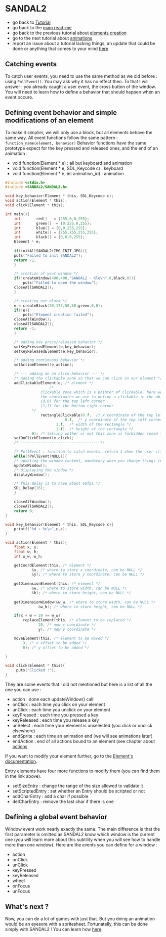 # SANDAL2

* go back to [Tutorial](Tutorial.md)
* go back to the [main read-me](../README.md)
* go back to the previous tutorial about [elements creation](element.md)
* go to the next tutorial about [animations](animations.md)
* report an issue about a tutorial lacking things, an update that could be done or anything that comes to your mind [here](https://github.com/Klevh/SANDAL2/issues/new)

## Catching events

To catch user events, you need to use the same method as we did before : using `PollEvent()`.
You may ask why it has no effect then. To that I will answer : you already caught a user event, the cross button of the window.
You will need to learn how to define a behavior that should happen when an event occure.

## Defining event behavior and simple modifications of an element

To make it simplier, we will only use a block, but all elements behave the same way.
All event functions follow the same pattern :
`function_name(element, behavior)`
Behavior functions have the same prototype expect for the key pressed and released ones, and the end of an animation :
* void function(Element * e) : all but keyboard and animation
* void function(Element * e, SDL_Keycode c) : keyboard
* void function(Element * e, int animation_id) : animation

```c
#include <stdio.h>
#include <SANDAL2/SANDAL2.h>

void key_behavior(Element * this, SDL_Keycode c);
void action(Element * this);
void click(Element * this);

int main(){
    int       red[]   = {255,0,0,255};
    int       green[]  = {0,255,0,255};
    int       blue[] = {0,0,255,255};
    int       white[] = {255,255,255,255};
    int       black[] = {0,0,0,255};
    Element * e;
    
    if(initAllSANDAL2(IMG_INIT_JPG)){
	puts("Failed to init SANDAL2");
	return -1;
    }

    /* creation of your window */
    if(!createWindow(400,400,"SANDAL2 - Klevh",0,black,0)){
        puts("Failed to open the window");
	closeAllSANDAL2();
    }

    /* creating our block */
    e = createBlock(20,175,50,50,green,0,0);
    if(!e){
        puts("Element creation failed");
	closeAllWindow();
	closeAllSANDAL2();
	return -1;
    }

    /* adding key press/released behavior */
    setKeyPressedElement(e,key_behavior);
    setKeyReleasedElement(e,key_behavior);

    /* adding continuous behavior */
    setActionElement(e,action);

    /* --- adding an on click behavior --- */
    /* adding the clickable zone so that we can click on our element */
    addClickableElement(e, /* element */
    		        /*
				clickable zone which is a pointer of Clickable, here we use a rectangle clickable
				the coordinates we use to define a clickable in the object are :
				(0,0) for the top left corner
				(1,1) for the bottom right corner
			*/
    			rectangleClickable(0.f,  /* x coordinate of the top left corner of the rectangle clickable zone */
				           0.f,  /* y coordinate of the top left corner of the rectangle clickable zone */
					   1.f,  /* width of the rectangle */
					   1.f), /* height of the rectangle */
			0); /* telling wether or not this zone is forbidden (used to add unclickable holes in a clickable zone) */
    setOnClickElement(e,click);
    /* ----------------------------------- */

    /* PollEvent : function to catch events, return 1 when the user clicked on the cross to close the window */
    while(!PollEvent(NULL)){ 
	/* updating the window content, mandatory when you change things in your window while running */
	updateWindow();
	/* displaying the window */
	displayWindow();

	/* this delay is to have about 60fps */
	SDL_Delay(16);
    }

    closeAllWindow();
    closeAllSANDAL2();
    return 0;
}

void key_behavior(Element * this, SDL_Keycode c){
    printf("%d : %c\n",c,c);
}

void action(Element * this){
    float x, y;
    float w, h;
    int w_w, w_h;

    getCoordElement(this, /* element */
		    &x, /* where to store x coordinate, can be NULL */
		    &y); /* where to store y coordinate, can be NULL */
			
    getDimensionElement(this, /* element */
			&w, /* where to store width, can be NULL */
			&h); /* where to store height, can be NULL */
			    
    getDimensionWindow(&w_w, /* where to store width, can be NULL */
		       &w_h); /* where to store height, can be NULL */

    if(x + w + 20 >= w_w)
        replaceElement(this, /* element to be replaced */
		       20, /* new x coordinate */
		       y); /* new y coordinate */

    moveElement(this, /* element to be moved */
		3, /* x offset to be added */
		0); /* y offset to be added */
	
}

void click(Element * this){
     puts("Clicked !");
}
```
  
They are some events that I did not mentioned but here is a list of all the one you can use :
* action : done each updateWindow() call
* onClick : each time you click on your element
* unClick : each time you unclick on your element
* keyPressed : each time you pressed a key
* keyReleased : each time you release a key
* unSelect : each time your element is unselected (you click or unclick elsewhere)
* endSprite : each time an animation end (we will see animations later)
* endAction : end of all actions bound to an element (see chapter about [actions](action_list_element.md)


If you want to modify your element further, go to the [Element's documentation](https://klevh.github.io/SANDAL2_Documentation/Element_8h.html).

Entry elements have four more functions to modify them (you can find them in the link above).
* setSizeEntry : change the range of the size allowed to validate it
* setScriptedEntry : set whether an Entry should be scripted or not
* addCharEntry : add a char if possible
* delCharEntry : remove the last char if there is one

## Defining a global event behavior

Window event work nearly exactly the same. The main difference is that the first parameter is omitted as SANDAL2 know which window is the current one (you will learn more about this subtility when you will see how to handle more than one window).
Here are the events you can define for a window :
* action
* onClick
* unClick
* keyPressed
* keyReleased
* wheel
* onFocus
* unFocus

## What's next ?

Now, you can do a lot of games with just that. But you doing an animation would be an eyesore with a spritesheet. Fortunatelly, this can be done simply with SANDAL2 ! You can learn how [here](animations.md).